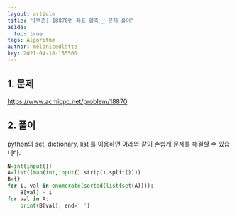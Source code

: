 ```yaml
---
layout: article
title: "[백준] 18870번 좌표 압축 _ 문제 풀이"
aside:
  toc: true
tags: Algorithm 
author: melonicedlatte
key: 2021-04-18-155500
---
```


## 1. 문제

https://www.acmicpc.net/problem/18870

## 2. 풀이

python의 set, dictionary, list 를 이용하면 아래와 같이 손쉽게 문제를 해결할 수 있습니다.

~~~python
N=int(input())
A=list((map(int,input().strip().split())))
B={}
for i, val in enumerate(sorted(list(set(A)))):
    B[val] = i
for val in A:
    print(B[val], end=' ')
~~~